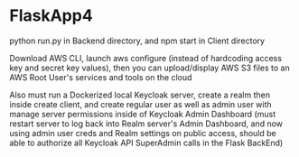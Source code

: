 # FlaskApp4

python run.py in Backend directory, and npm start in Client directory

Download AWS CLI, launch aws configure (instead of hardcoding access key and secret key values), then you can upload/display AWS S3 files to an AWS Root User's services and tools on the cloud

Also must run a Dockerized local Keycloak server, create a realm then inside create client, and create regular user as well as admin user with manage server permissions inside of Keycloak Admin Dashboard (must restart server to log back into Realm server's Admin Dashboard, and now using admin user creds and Realm settings on public access, should be able to authorize all Keycloak API SuperAdmin calls in the Flask BackEnd)
